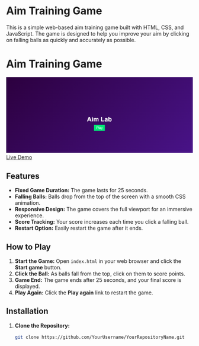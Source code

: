 # Aim Training Game

This is a simple web-based aim training game built with HTML, CSS, and JavaScript. The game is designed to help you improve your aim by clicking on falling balls as quickly and accurately as possible.
# Aim Training Game
![Aim Training](img/Start.png)
[Live Demo](https://ali-mashni.github.io/Aim_Training/)

## Features

- **Fixed Game Duration:** The game lasts for 25 seconds.
- **Falling Balls:** Balls drop from the top of the screen with a smooth CSS animation.
- **Responsive Design:** The game covers the full viewport for an immersive experience.
- **Score Tracking:** Your score increases each time you click a falling ball.
- **Restart Option:** Easily restart the game after it ends.

## How to Play

1. **Start the Game:** Open `index.html` in your web browser and click the **Start game** button.
2. **Click the Ball:** As balls fall from the top, click on them to score points.
3. **Game End:** The game ends after 25 seconds, and your final score is displayed.
4. **Play Again:** Click the **Play again** link to restart the game.

## Installation

1. **Clone the Repository:**

   ```bash
   git clone https://github.com/YourUsername/YourRepositoryName.git
